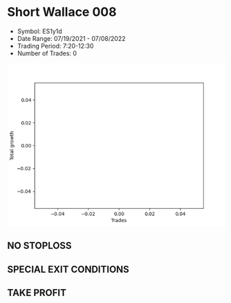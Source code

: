 # Short Wallace 008 
- Symbol: ES1y1d
- Date Range: 07/19/2021 - 07/08/2022
- Trading Period: 7:20-12:30
- Number of Trades: 0

![Plot](ShortWallace008ES1y1d.png)
## NO STOPLOSS









## SPECIAL EXIT CONDITIONS 


## TAKE PROFIT









